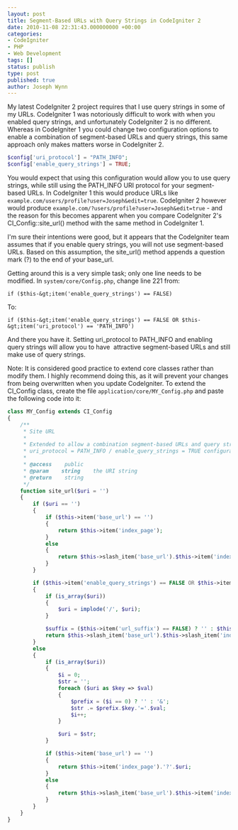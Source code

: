```yaml
---
layout: post
title: Segment-Based URLs with Query Strings in CodeIgniter 2
date: 2010-11-08 22:31:43.000000000 +00:00
categories:
- CodeIgniter
- PHP
- Web Development
tags: []
status: publish
type: post
published: true
author: Joseph Wynn
---
```


My latest CodeIgniter 2 project requires that I use query strings in some of my URLs. CodeIgniter 1 was notoriously difficult to work with when you enabled query strings, and unfortunately CodeIgniter 2 is no different. Whereas in CodeIgniter 1 you could change two configuration options to enable a combination of segment-based URLs and query strings, this same approach only makes matters worse in CodeIgniter 2.

<!--more-->

```php
$config['uri_protocol'] = "PATH_INFO";
$config['enable_query_strings'] = TRUE;
```

You would expect that using this configuration would allow you to use query strings, while still using the PATH_INFO URI protocol for your segment-based URLs. In CodeIgniter 1 this would produce URLs like `example.com/users/profile?user=Joseph&edit=true`. CodeIgniter 2 however would produce `example.com/?users/profile?user=Joseph&edit=true` - and the reason for this becomes apparent when you compare CodeIgniter 2's CI_Config::site_url() method with the same method in CodeIgniter 1.

I'm sure their intentions were good, but it appears that the CodeIgniter team assumes that if you enable query strings, you will not use segment-based URLs. Based on this assumption, the site_url() method appends a question mark (?) to the end of your base_url.

Getting around this is a very simple task; only one line needs to be modified. In `system/core/Config.php`, change line 221 from:

```
if ($this-&gt;item('enable_query_strings') == FALSE)
```

To:

```
if ($this-&gt;item('enable_query_strings') == FALSE OR $this-&gt;item('uri_protocol') == 'PATH_INFO')
```

And there you have it. Setting uri_protocol to PATH_INFO and enabling query strings will allow you to have  attractive segment-based URLs and still make use of query strings.

Note: It is considered good practice to extend core classes rather than modify them. I highly recommend doing this, as it will prevent your changes from being overwritten when you update CodeIgniter. To extend the CI_Config class, create the file `application/core/MY_Config.php` and paste the following code into it:

```php
class MY_Config extends CI_Config
{
    /**
     * Site URL
     *
     * Extended to allow a combination segment-based URLs and query strings when using the
     * uri_protocol = PATH_INFO / enable_query_strings = TRUE configuration setting.
     *
     * @access    public
     * @param    string    the URI string
     * @return    string
     */
    function site_url($uri = '')
    {
        if ($uri == '')
        {
            if ($this->item('base_url') == '')
            {
                return $this->item('index_page');
            }
            else
            {
                return $this->slash_item('base_url').$this->item('index_page');
            }
        }

        if ($this->item('enable_query_strings') == FALSE OR $this->item('uri_protocol') == 'PATH_INFO')
        {
            if (is_array($uri))
            {
                $uri = implode('/', $uri);
            }

            $suffix = ($this->item('url_suffix') == FALSE) ? '' : $this->item('url_suffix');
            return $this->slash_item('base_url').$this->slash_item('index_page').trim($uri, '/').$suffix;
        }
        else
        {
            if (is_array($uri))
            {
                $i = 0;
                $str = '';
                foreach ($uri as $key => $val)
                {
                    $prefix = ($i == 0) ? '' : '&';
                    $str .= $prefix.$key.'='.$val;
                    $i++;
                }

                $uri = $str;
            }

            if ($this->item('base_url') == '')
            {
                return $this->item('index_page').'?'.$uri;
            }
            else
            {
                return $this->slash_item('base_url').$this->item('index_page').'?'.$uri;
            }
        }
    }
}
```
